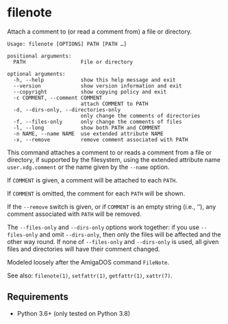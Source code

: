 # filenote

Attach a comment to (or read a comment from) a file or directory.

```
Usage: filenote [OPTIONS] PATH [PATH …]

positional arguments:
  PATH                  File or directory

optional arguments:
  -h, --help            show this help message and exit
  --version             show version information and exit
  --copyright           show copying policy and exit
  -c COMMENT, --comment COMMENT
                        attach COMMENT to PATH
  -d, --dirs-only, --directories-only
                        only change the comments of directories
  -f, --files-only      only change the comments of files
  -l, --long            show both PATH and COMMENT
  -n NAME, --name NAME  use extended attribute NAME
  -x, --remove          remove comment associated with PATH
```

This command attaches a comment to or reads a comment from a file or directory, if supported by the filesystem, using the extended attribute name `user.xdg.comment` or the name given by the `--name` option.

If `COMMENT` is given, a comment will be attached to each `PATH`.

If `COMMENT` is omitted, the comment for each `PATH` will be shown.

If the `--remove` switch is given, or if `COMMENT` is an empty string (i.e., ‘’), any comment associated with `PATH` will be removed.

The `--files-only` and `--dirs-only` options work together: if you use `--files-only` and omit `--dirs-only`, then only the files will be affected and the other way round. If none of `--files-only` and `--dirs-only` is used, all given files and directories will have their comment changed.

Modeled loosely after the AmigaDOS command `FileNote`.

See also: `filenote(1)`, `setfattr(1)`, `getfattr(1)`, `xattr(7)`.

## Requirements

* Python 3.6+ (only tested on Python 3.8)
